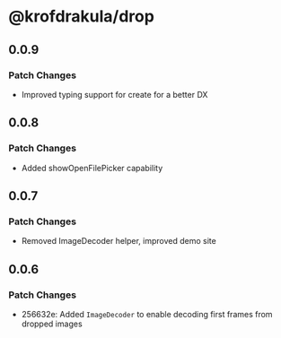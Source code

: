 # @krofdrakula/drop

## 0.0.9

### Patch Changes

- Improved typing support for create for a better DX

## 0.0.8

### Patch Changes

- Added showOpenFilePicker capability

## 0.0.7

### Patch Changes

- Removed ImageDecoder helper, improved demo site

## 0.0.6

### Patch Changes

- 256632e: Added `ImageDecoder` to enable decoding first frames from dropped images
